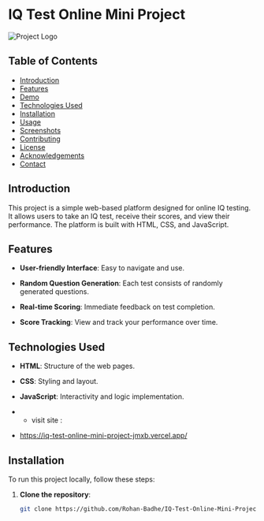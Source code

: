# IQ Test Online Mini Project

![Project Logo](link-to-your-logo-image) <!-- Add a project logo if available -->

## Table of Contents
- [Introduction](#introduction)
- [Features](#features)
- [Demo](#demo)
- [Technologies Used](#technologies-used)
- [Installation](#installation)
- [Usage](#usage)
- [Screenshots](#screenshots)
- [Contributing](#contributing)
- [License](#license)
- [Acknowledgements](#acknowledgements)
- [Contact](#contact)

## Introduction
This project is a simple web-based platform designed for online IQ testing. It allows users to take an IQ test, receive their scores, and view their performance. The platform is built with HTML, CSS, and JavaScript.

## Features
- **User-friendly Interface**: Easy to navigate and use.
- **Random Question Generation**: Each test consists of randomly generated questions.
- **Real-time Scoring**: Immediate feedback on test completion.


- **Score Tracking**: View and track your performance over time.


## Technologies Used
- **HTML**: Structure of the web pages.
- **CSS**: Styling and layout.
- **JavaScript**: Interactivity and logic implementation.

- - visit site :
- https://iq-test-online-mini-project-jmxb.vercel.app/

## Installation
To run this project locally, follow these steps:

1. **Clone the repository**:
   ```bash
   git clone https://github.com/Rohan-Badhe/IQ-Test-Online-Mini-Project-.git
